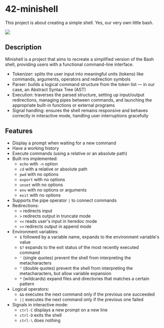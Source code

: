 # 42-minishell
This project is about creating a simple shell. Yes, our very own little bash.

<p>
  <img src="gif/mini.gif"><br />
</p>

## Description
Minishell is a project that aims to recreate a simplified version of the Bash shell, providing users with a functional command-line interface.
*  Tokenizer: splits the user input into meaningful units (tokens) like commands, arguments, operators and redirection symbols 
*  Parser: builds a logical command structure from the token list — in our case, an Abstract Syntax Tree (AST)
*  Execution: traverses the parsed structure, setting up input/output redirections, managing pipes between commands, and launching the appropriate built-in functions or external programs
*  Signal handling: ensures the shell remains responsive and behaves correctly in interactive mode, handling user interruptions gracefully

## Features
*  Display a prompt when waiting for a new command
*  Have a working history
*  Execute commands (using a relative or an absolute path)
*  Built-ins implemented:
    * `echo` with `-n` option
    * `cd` with a relative or absolute path
    * `pwd` with no options
    * `export` with no options
    * `unset` with no options
    * `env` with no options or arguments
    * `exit` with no options
*  Supports the pipe operator `|` to connect commands
*  Redirections:
    *  `<` redirects input
    *  `>` redirects output in truncate mode
    *  `<<` reads user's input in heredoc mode
    *  `>>` redirects output in append mode
*  Environment variables:
    *  `$` followed by a variable name, expands to the environment variable's value
    *  `$?` expands to the exit status of the most recently executed command
    *  `'` (single quotes) prevent the shell from interpreting the metacharacters 
    *  `"` (double quotes) prevent the shell from interpreting the metacharacters, but allow variable expansion
    *  `*` (wildcards) expand files and directories that matches a certain pattern
*  Logical operators:
    *  `&&` executes the next command only if the previous one succeeded
    *  `||` executes the next command only if the previous one failed
*  Signals in interactive mode:
    * `ctrl-C` displays a new prompt on a new line
    * `ctrl-D` exits the shell
    * `ctrl-\` does nothing
  
